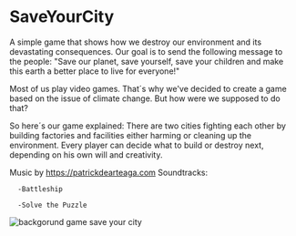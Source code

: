 # SaveYourCity
A simple game that shows how we destroy our environment and its devastating consequences.
Our goal is to send the following message to the people:
"Save our planet, save yourself, save your children and make this earth a better place to live for everyone!"

Most of us play video games. That´s why we've decided to create a game based on the issue of climate change. But how were we
supposed to do that?

So here´s our game explained:
  There are two cities fighting each other by building factories and facilities either harming or cleaning up the environment.
  Every player can decide what to build or destroy next, depending on his own will and creativity.
  
  Music by https://patrickdearteaga.com
    Soundtracks:
    
      -Battleship
      
      -Solve the Puzzle
![backgorund game save your city](https://user-images.githubusercontent.com/54740041/64067153-2a2d1f80-cc24-11e9-9f36-83a49230827b.png)

